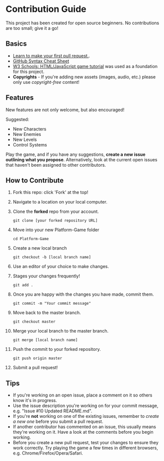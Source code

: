 # Contribution Guide
This project has been created for open source beginners. No contributions are too small; give it a go!

## Basics
* [Learn to make your first pull request.](https://egghead.io/series/how-to-contribute-to-an-open-source-project-on-github).
* [GitHub Syntax Cheat Sheet](https://education.github.com/git-cheat-sheet-education.pdf)
* [W3 Schools: HTML/JavaScript game tutorial](http://www.w3schools.com/graphics/game_canvas.asp) was used as a foundation for this project.
* **Copyrights** - If you're adding new assets (images, audio, etc.) please only use *copyright-free* content!

## Features
New features are not only welcome, but also encouraged!

Suggested:
* New Characters
* New Enemies
* New Levels
* Control Systems

Play the game, and if you have any suggestions, **create a new issue outlining what you propose**. Alternatively, look at the current open issues that haven't been assigned to other contributors.

## How to Contribute
1. Fork this repo: click 'Fork' at the top!
2. Navigate to a location on your local computer.
3. Clone the **forked** repo from your account.

    `git clone [your forked repository URL]`
 
4. Move into your new Platform-Game folder

    `cd Platform-Game`
    
5. Create a new local branch

    `git checkout -b [local branch name]`

6. Use an editor of your choice to make changes.
7. Stages your changes frequently!

    `git add .`
    
8. Once you are happy with the changes you have made, commit them.

    `git commit -m "Your commit message"`
    
9. Move back to the master branch.

    `git checkout master`
    
10. Merge your local branch to the master branch.

    `git merge [local branch name]`
    
11. Push the commit to your forked repository.

    `git push origin master`

12. Submit a pull request!

## Tips 
* If you're working on an open issue, place a comment on it so others know it's in progress.
* Use the issue description you're working on for your commit message, e.g. "Issue #10 Updated README.md".
* If you're **not** working on one of the existing issues, remember to *create a new one* before you submit a pull request.
* If another contributor has commented on an issue, this usually means they're working on it. Have a look at the comments before you begin working.
* Before you create a new pull request, test your changes to ensure they work correctly. Try playing the game a few times in different browsers, e.g. Chrome/Firefox/Opera/Safari.
